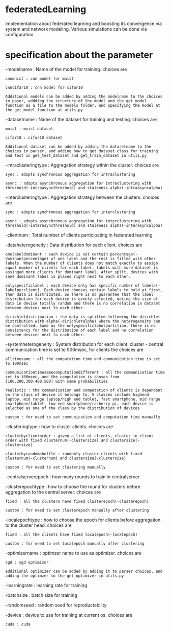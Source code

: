 # federatedLearning

Implementation about federated learning and boosting its convergence via system and network modeling. Various simulations can be done via configuration


# specification about the parameter

-modelname : Name of the model for training. choices are

    cnnmnist : cnn model for mnist

    cnncifar10 : cnn model for cifar10

    Additional models can be added by adding the modelname to the choices in paser, addding the structure of the model and the get_model function as a file to the models folder, and specifying the model at the get_model function at utils.py

-datasetname : Name of the dataset for training and testing. choices are

    mnist : mnist dataset

    cifar10 : cifar10 dataset

    Additional dataset can be added by adding the datasetname to the choices in parser, and adding how to get dataset class for training and test in get_test_dataset and get_train_dataset in utils.py

-intraclusteringtype : Aggregation strategy within the cluster. choices are

    sync : adopts synchronous aggregation for intraclustering

    async : adopts asynchronous aggregation for intraclustering with threshold(-intraasyncthreshold) and staleness alpha(-intraasyncalpha)

-interclusteringtype : Aggregation strategy between the clusters. choices are

    sync : adopts synchronous aggregation for interclustering

    async : adopts asynchronous aggregation for interclustering with threshold(-interasyncthreshold) and staleness alpha(-interasyncalpha)

-clientnum : Total number of clients participating in federated learning

-dataheterogeneity : Data distribution for each client. choices are

    onelabeldominant : each device is set certain percentage(-dominantpercentage) of one label and the rest is filled with other labels. When the number of clients does not match exactly to assign equal number of clients for each label, labels with more dataset is assinged more clients for dominant label. After split, devices with same dominant label is placed right next to each other.
    
    onlyspecificlabel : each device only has specific number of labels(-labelperclient). Each device chooses certain labels to hold at first, then data is distributed. So there is no guarantee that the label distribution for each device is evenly selected, making the size of data in device totally random and there is no correlation in dataset between devices next to each other.
    
    dirichletdistribution : the data is splitted following the dirichlet distribution with alpha(-dirichletalpha) where the heterogeneity can be controlled. Same as the onlyspecificlabelpartition, there is no consistency for the distribution of each label and no correlation between devices next to each other.

-systemheterogeneity : System distribution for each client. cluster - central communication time is set to 500msec, for clients the choices are

    alltimesame : all the computation time and communication time is set to 100msec

    communicationtimesamecomputationdifferent : all the communication time set to 100msec, and the computation is chosen from [100,200,300,400,500] with same probabilities

    realistic : the communication and computation of clients is dependent on the class of device it belongs to. 5 classes include highend laptop, mid range laptop/high end tablet, fast smartphone, mid range smartphone/tablet, low end smartphone/rasberry pi. each device is selected as one of the class by the distribution of devices

    custom : for need to set communication and computation time manually

-clusteringtype : how to cluster clients. choices are

    clusterbyclientorder : given a list of clients, cluster in client order with fixed clusternum(-clustersize) and clustersize(-clustersize)

    clusterbyrandomshuffle : randomly cluster clients with fixed clusternum(-clusternum) and clustersize(-clustersize)

    custom : for need to set clustering manually

-centralserverepoch : how many rounds to train in centralserver

-clusterepochtype : how to choose the round for clusters before aggregation to the central server. choices are

    fixed : all the clusters have fixed clusterepoch(-clusterepoch)

    custom : for need to set clusterepoch manually after clustering

-localepochtype : how to choose the epoch for clients before aggregation to the cluster head. choices are

    fixed : all the clients have fixed localepoch(-localepoch)

    custom : for need to set localepoch manually after clustering

-optimizername : optimzer name to use as optimizer. choices are

    sgd : sgd optimizer

    additional optimizer can be added by adding it to parser choices, and adding the optimzer to the get_optimizer in utils.py

-learningrate : learning rate for training

-batchsize : batch size for training

-randomseed : random seed for reproductability

-device : device to use for training at current os. choices are

    cuda : cuda
    